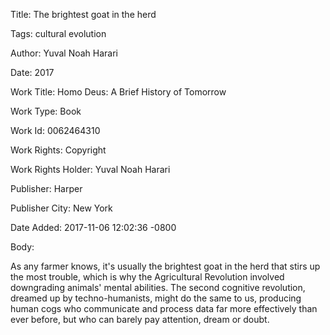 Title:  The brightest goat in the herd

Tags:   cultural evolution

Author: Yuval Noah Harari

Date:   2017

Work Title: Homo Deus: A Brief History of Tomorrow

Work Type: Book

Work Id: 0062464310

Work Rights: Copyright

Work Rights Holder: Yuval Noah Harari

Publisher: Harper

Publisher City: New York

Date Added: 2017-11-06 12:02:36 -0800

Body: 

As any farmer knows, it's usually the brightest goat in the herd that stirs up the most trouble, which is why the Agricultural Revolution involved downgrading animals' mental abilities. The second cognitive revolution, dreamed up by techno-humanists, might do the same to us, producing human cogs who communicate and process data far more effectively than ever before, but who can barely pay attention, dream or doubt. 

